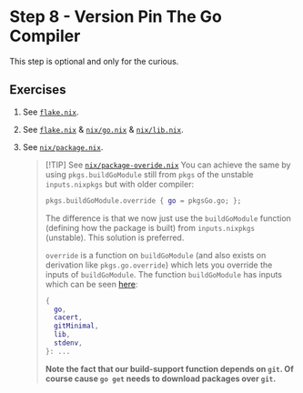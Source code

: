 # Step 8 - Version Pin The Go Compiler

This step is optional and only for the curious.

## Exercises

1. See [`flake.nix`](.flake.nix).

2. See [`flake.nix`](.flake.nix) & [`nix/go.nix`](nix/go.nix) &
   [`nix/lib.nix`](nix/lib.nix).

3. See [`nix/package.nix`](nix/package.nix).

   > [!TIP] See [`nix/package-overide.nix`](nix/package-overide.nix) You can
   > achieve the same by using `pkgs.buildGoModule` still from `pkgs` of the
   > unstable `inputs.nixpkgs` but with older compiler:
   >
   > ```nix
   > pkgs.buildGoModule.override { go = pkgsGo.go; };
   > ```
   >
   > The difference is that we now just use the `buildGoModule` function
   > (defining how the package is built) from `inputs.nixpkgs` (unstable). This
   > solution is preferred.
   >
   > `override` is a function on `buildGoModule` (and also exists on derivation
   > like `pkgs.go.override`) which lets you override the inputs of
   > `buildGoModule`. The function `buildGoModule` has inputs which can be seen
   > [here](https://github.com/NixOS/nixpkgs/blob/master/pkgs/build-support/go/module.nix#L1):
   >
   > ```nix
   > {
   >   go,
   >   cacert,
   >   gitMinimal,
   >   lib,
   >   stdenv,
   > }: ...
   > ```
   >
   > **Note the fact that our build-support function depends on `git`. Of course
   > cause `go get` needs to download packages over `git`.**
